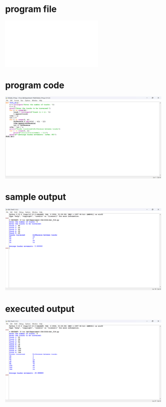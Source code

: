 # program file
![program_file](fcfs(ds)_514.py)

# program code
![program_code](fcfs(ds)_514.png)

# sample output
![sample_output](fcfs(ds)_SO_514.png)

# executed output
![executed_output](fcfs(ds)_EO_514.png)
